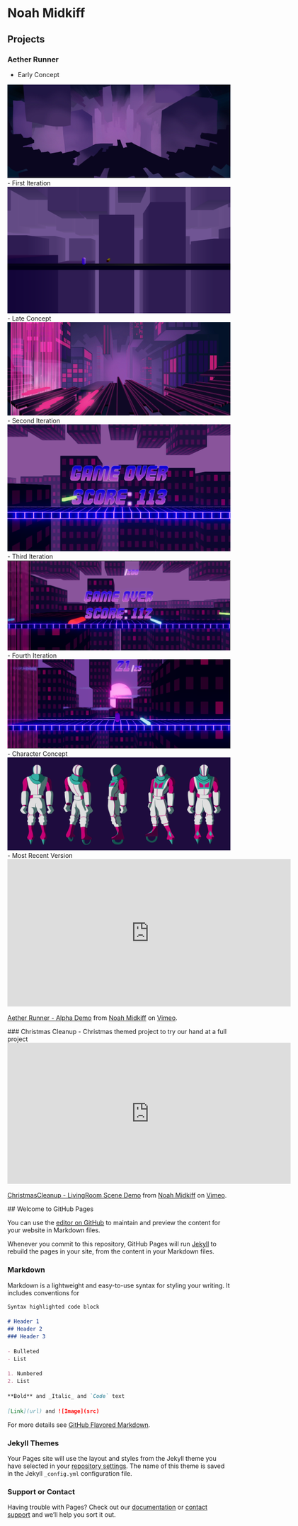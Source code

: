 # Noah Midkiff
## Projects
### Aether Runner
- Early Concept
<img src="https://github.com/NMidkiff/NMidkiff.github.io/blob/master/early%20concept.jpg" alt="early concept">
- First Iteration
<img src="https://github.com/NMidkiff/NMidkiff.github.io/blob/master/first%20iteration.png" alt="first iteration">
- Late Concept
<img src="https://github.com/NMidkiff/NMidkiff.github.io/blob/master/late%20concept.jpg" alt="late concept">
- Second Iteration
<img src="https://github.com/NMidkiff/NMidkiff.github.io/blob/master/second%20iteration.png" alt="second iteration">
- Third Iteration
<img src="https://github.com/NMidkiff/NMidkiff.github.io/blob/master/third%20iteration.png" alt="third iteration">
- Fourth Iteration
<img src="https://github.com/NMidkiff/NMidkiff.github.io/blob/master/fourth%20iteration.png" alt="fourth iteration">
- Character Concept
<img src="https://github.com/NMidkiff/NMidkiff.github.io/blob/master/character%20concept.jpg" alt="character concept">
- Most Recent Version
<iframe src="https://player.vimeo.com/video/432514737" width="640" height="333" frameborder="0" allow="autoplay; fullscreen" allowfullscreen></iframe>
<p><a href="https://vimeo.com/432514737">Aether Runner - Alpha Demo</a> from <a href="https://vimeo.com/user118397602">Noah Midkiff</a> on <a href="https://vimeo.com">Vimeo</a>.</p>
### Christmas Cleanup
- Christmas themed project to try our hand at a full project
<iframe src="https://player.vimeo.com/video/432510783" width="640" height="319" frameborder="0" allow="autoplay; fullscreen" allowfullscreen></iframe>
<p><a href="https://vimeo.com/432510783">ChristmasCleanup - LivingRoom Scene Demo</a> from <a href="https://vimeo.com/user118397602">Noah Midkiff</a> on <a href="https://vimeo.com">Vimeo</a>.</p>
## Welcome to GitHub Pages

You can use the [editor on GitHub](https://github.com/NMidkiff/NMidkiff.github.io/edit/master/index.md) to maintain and preview the content for your website in Markdown files.

Whenever you commit to this repository, GitHub Pages will run [Jekyll](https://jekyllrb.com/) to rebuild the pages in your site, from the content in your Markdown files.

### Markdown

Markdown is a lightweight and easy-to-use syntax for styling your writing. It includes conventions for

```markdown
Syntax highlighted code block

# Header 1
## Header 2
### Header 3

- Bulleted
- List

1. Numbered
2. List

**Bold** and _Italic_ and `Code` text

[Link](url) and ![Image](src)
```

For more details see [GitHub Flavored Markdown](https://guides.github.com/features/mastering-markdown/).

### Jekyll Themes

Your Pages site will use the layout and styles from the Jekyll theme you have selected in your [repository settings](https://github.com/NMidkiff/NMidkiff.github.io/settings). The name of this theme is saved in the Jekyll `_config.yml` configuration file.

### Support or Contact

Having trouble with Pages? Check out our [documentation](https://help.github.com/categories/github-pages-basics/) or [contact support](https://github.com/contact) and we’ll help you sort it out.
